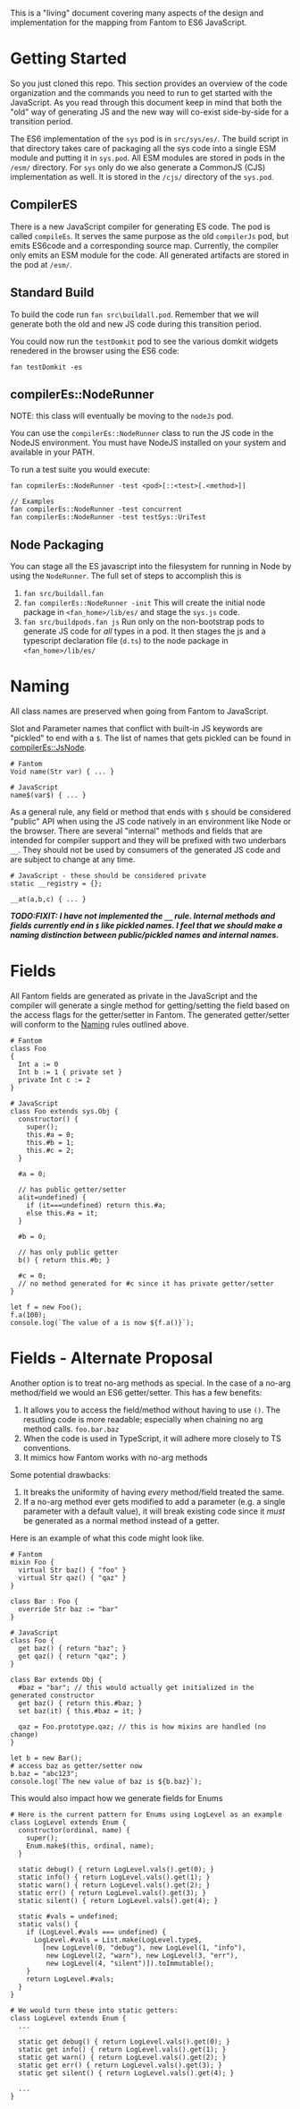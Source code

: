 This is a "living" document covering many aspects of the design and implementation
for the mapping from Fantom to ES6 JavaScript.

# Getting Started
So you just cloned this repo. This section provides an overview of the code
organization and the commands you need to run to get started with the JavaScript.
As you read through this document keep in mind that both the "old" way of generating
JS and the new way will co-exist side-by-side for a transition period.

The ES6 implementation of the `sys` pod is in `src/sys/es/`.  The build script in
that directory takes care of packaging all the sys code into a single ESM module
and putting it in `sys.pod`. All ESM modules are stored in pods in the `/esm/` directory.
For `sys` only do we also generate a CommonJS (CJS) implementation as well. It is stored
in the `/cjs/` directory of the `sys.pod`.

## CompilerES

There is a new JavaScript compiler for generating ES code. The pod is called `compileEs`.
It serves the same purpose as the old `compilerJs` pod, but emits ES6code and a 
corresponding source map. Currently, the compiler only emits an ESM module for the code.
All generated artifacts are stored in the pod at `/esm/`.

## Standard Build

To build the code run `fan src\buildall.pod`. Remember that we will generate both the old and new JS code
during this transition period. 

You could now run the `testDomkit` pod to see the various domkit widgets renedered in the
browser using the ES6 code:

`fan testDomkit -es`

## compilerEs::NodeRunner

NOTE: this class will eventually be moving to the `nodeJs` pod.

You can use the `compilerEs::NodeRunner` class to run the JS code in the NodeJS environment.
You must have NodeJS installed on your system and available in your PATH.

To run a test suite you would execute:

```
fan copmilerEs::NodeRunner -test <pod>[::<test>[.<method>]]

// Examples
fan compilerEs::NodeRunner -test concurrent
fan compilerEs::NodeRunner -test testSys::UriTest
```

## Node Packaging

You can stage all the ES javascript into the filesystem for running in Node by using the `NodeRunner`.
The full set of steps to accomplish this is

1. `fan src/buildall.fan`
2. `fan compilerEs::NodeRunner -init` This will create the initial node package in `<fan_home>/lib/es/`
and stage the `sys.js` code.
3. `fan src/buildpods.fan js` Run only on the non-bootstrap pods to generate JS code for *all* types
in a pod. It then stages the js and a typescript declaration file (`d.ts`) to the node package
in `<fan_home>/lib/es/`

# Naming

All class names are preserved when going from Fantom to JavaScript.

Slot and Parameter names that conflict with built-in JS keywords are "pickled" to end with a `$`. The
list of names that gets pickled can be found in [compilerEs::JsNode](/src/compilerEs/fan/ast/JsNode.fan).

```
# Fantom
Void name(Str var) { ... }

# JavaScript
name$(var$) { ... }
```

As a general rule, any field or method that ends with `$` should be considered "public" API when 
using the JS code natively in an environment like Node or the browser. There are several "internal"
methods and fields that are intended for compiler support and they will be prefixed with two underbars
`__`. They should not be used by consumers of the generated JS code and are subject to change at any time.

```
# JavaScript - these should be considered private
static __registry = {};

__at(a,b,c) { ... }
```

***TODO:FIXIT:  I have not implemented the `__` rule. Internal methods and fields currently end in `$` like
pickled names. I feel that we should make a naming distinction between public/pickled names and internal names.***

# Fields

All Fantom fields are generated as private in the JavaScript and the compiler will generate a single 
method for getting/setting the field based on the access flags for the getter/setter in Fantom. The 
generated getter/setter will conform to the [Naming](#naming) rules outlined above.

```
# Fantom
class Foo
{
  Int a := 0
  Int b := 1 { private set }
  private Int c := 2
}

# JavaScript
class Foo extends sys.Obj {
  constructor() { 
    super();
    this.#a = 0;
    this.#b = 1;
    this.#c = 2;
  }
  
  #a = 0;
  
  // has public getter/setter
  a(it=undefined) {
    if (it===undefined) return this.#a;
    else this.#a = it;
  }
  
  #b = 0;
  
  // has only public getter
  b() { return this.#b; }
  
  #c = 0;
  // no method generated for #c since it has private getter/setter
}

let f = new Foo();
f.a(100);
console.log(`The value of a is now ${f.a()}`);
```

# Fields - Alternate Proposal

Another option is to treat no-arg methods as special. In the case of a no-arg method/field we would an ES6 getter/setter. 
This has a few benefits:

1. It allows you to access the field/method without having to use `()`. The resutling code is more readable; especially when chaining
no arg method calls. `foo.bar.baz`
2. When the code is used in TypeScript, it will adhere more closely to TS conventions.
3. It mimics how Fantom works with no-arg methods

Some potential drawbacks:

1. It breaks the uniformity of having *every* method/field treated the same.
2. If a no-arg method ever gets modified to add a parameter (e.g. a single parameter with a default value), it will break existing
code since it *must* be generated as a normal method instead of a getter.

Here is an example of what this code might look like. 

```
# Fantom
mixin Foo {
  virtual Str baz() { "foo" }
  virtual Str qaz() { "qaz" }
}

class Bar : Foo {
  override Str baz := "bar"
} 

# JavaScript
class Foo {
  get baz() { return "baz"; }
  get qaz() { return "qaz"; }
}

class Bar extends Obj {
  #baz = "bar"; // this would actually get initialized in the generated constructor
  get baz() { return this.#baz; }
  set baz(it) { this.#baz = it; }

  qaz = Foo.prototype.qaz; // this is how mixins are handled (no change)
}

let b = new Bar();
# access baz as getter/setter now
b.baz = "abc123";
console.log(`The new value of baz is ${b.baz}`);
```

This would also impact how we generate fields for Enums

```
# Here is the current pattern for Enums using LogLevel as an example
class LogLevel extends Enum {
  constructor(ordinal, name) {
    super();
    Enum.make$(this, ordinal, name);
  }

  static debug() { return LogLevel.vals().get(0); }
  static info() { return LogLevel.vals().get(1); }
  static warn() { return LogLevel.vals().get(2); }
  static err() { return LogLevel.vals().get(3); }
  static silent() { return LogLevel.vals().get(4); }

  static #vals = undefined;
  static vals() {
    if (LogLevel.#vals === undefined) {
      LogLevel.#vals = List.make(LogLevel.type$,
        [new LogLevel(0, "debug"), new LogLevel(1, "info"),
         new LogLevel(2, "warn"), new LogLevel(3, "err"),
         new LogLevel(4, "silent")]).toImmutable();
    }
    return LogLevel.#vals;
  }
}

# We would turn these into static getters:
class LogLevel extends Enum {
  ...

  static get debug() { return LogLevel.vals().get(0); }
  static get info() { return LogLevel.vals().get(1); }
  static get warn() { return LogLevel.vals().get(2); }
  static get err() { return LogLevel.vals().get(3); }
  static get silent() { return LogLevel.vals().get(4); }

  ...
}

```

